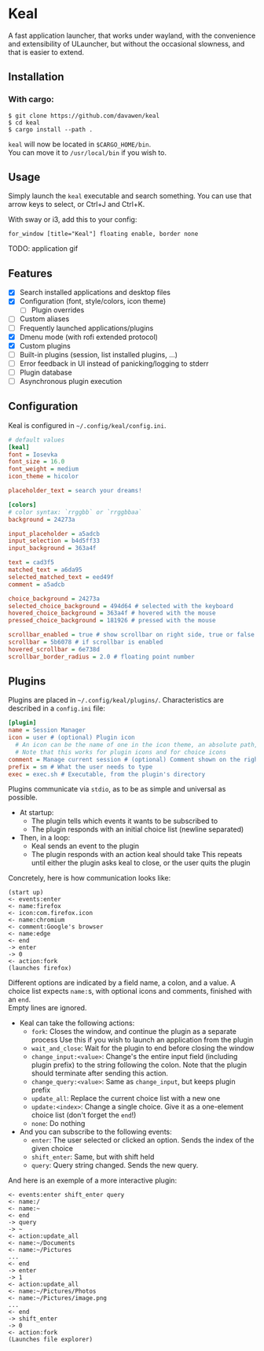 # Keal

A fast application launcher, that works under wayland, with the convenience and extensibility of ULauncher, but without the occasional slowness, and that is easier to extend.  

## Installation

### With cargo:
```
$ git clone https://github.com/davawen/keal
$ cd keal
$ cargo install --path .
```
`keal` will now be located in `$CARGO_HOME/bin`.  
You can move it to `/usr/local/bin` if you wish to.

## Usage
Simply launch the `keal` executable and search something.
You can use that arrow keys to select, or Ctrl+J and Ctrl+K.

With sway or i3, add this to your config:
```i3config
for_window [title="Keal"] floating enable, border none
```

TODO: application gif

## Features

- [x] Search installed applications and desktop files 
- [x] Configuration (font, style/colors, icon theme)
  - [ ] Plugin overrides
- [ ] Custom aliases
- [ ] Frequently launched applications/plugins
- [x] Dmenu mode (with rofi extended protocol)
- [x] Custom plugins 
- [ ] Built-in plugins (session, list installed plugins, ...) 
- [ ] Error feedback in UI instead of panicking/logging to stderr
- [ ] Plugin database
- [ ] Asynchronous plugin execution

## Configuration
Keal is configured in `~/.config/keal/config.ini`.
```ini
# default values
[keal]
font = Iosevka
font_size = 16.0
font_weight = medium
icon_theme = hicolor

placeholder_text = search your dreams!

[colors]
# color syntax: `rrggbb` or `rrggbbaa`
background = 24273a

input_placeholder = a5adcb
input_selection = b4d5ff33
input_background = 363a4f

text = cad3f5
matched_text = a6da95
selected_matched_text = eed49f
comment = a5adcb

choice_background = 24273a
selected_choice_background = 494d64 # selected with the keyboard
hovered_choice_background = 363a4f # hovered with the mouse
pressed_choice_background = 181926 # pressed with the mouse

scrollbar_enabled = true # show scrollbar on right side, true or false
scrollbar = 5b6078 # if scrollbar is enabled
hovered_scrollbar = 6e738d
scrollbar_border_radius = 2.0 # floating point number
```

## Plugins

Plugins are placed in `~/.config/keal/plugins/`.
Characteristics are described in a `config.ini` file:
```ini
[plugin]
name = Session Manager
icon = user # (optional) Plugin icon
  # An icon can be the name of one in the icon theme, an absolute path, or a relative path (by starting with "./")
  # Note that this works for plugin icons and for choice icons
comment = Manage current session # (optional) Comment shown on the right
prefix = sm # What the user needs to type
exec = exec.sh # Executable, from the plugin's directory
```

Plugins communicate via `stdio`, as to be as simple and universal as possible.  

- At startup:
  - The plugin tells which events it wants to be subscribed to
  - The plugin responds with an initial choice list (newline separated)
- Then, in a loop:
  - Keal sends an event to the plugin
  - The plugin responds with an action keal should take
This repeats until either the plugin asks keal to close, or the user quits the plugin

Concretely, here is how communication looks like:
```
(start up)
<- events:enter
<- name:firefox
<- icon:com.firefox.icon
<- name:chromium
<- comment:Google's browser
<- name:edge
<- end
-> enter
-> 0
<- action:fork
(launches firefox)
```

Different options are indicated by a field name, a colon, and a value.
A choice list expects `name:`s, with optional icons and comments, finished with an `end`.  
Empty lines are ignored.

- Keal can take the following actions:
  - `fork`: Closes the window, and continue the plugin as a separate process
      Use this if you wish to launch an application from the plugin
  - `wait_and_close`: Wait for the plugin to end before closing the window
  - `change_input:<value>`: Change's the entire input field (including plugin prefix) to the string following the colon.
      Note that the plugin should terminate after sending this action.
  - `change_query:<value>`: Same as `change_input`, but keeps plugin prefix
  - `update_all`: Replace the current choice list with a new one
  - `update:<index>`: Change a single choice. Give it as a one-element choice list (don't forget the `end`!)
  - `none`: Do nothing
- And you can subscribe to the following events:
  - `enter`: The user selected or clicked an option. Sends the index of the given choice
  - `shift_enter`: Same, but with shift held
  - `query`: Query string changed. Sends the new query.

And here is an exemple of a more interactive plugin:
```
<- events:enter shift_enter query
<- name:/
<- name:~
<- end
-> query
-> ~
<- action:update_all
<- name:~/Documents
<- name:~/Pictures
...
<- end
-> enter
-> 1
<- action:update_all
<- name:~/Pictures/Photos
<- name:~/Pictures/image.png
...
<- end
-> shift_enter
-> 0
<- action:fork
(Launches file explorer)
```
